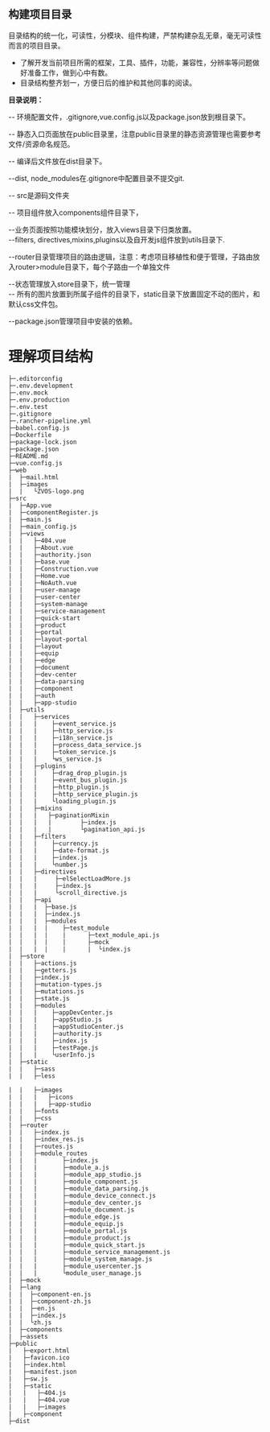 ## 构建项目目录

目录结构的统一化，可读性，分模块、组件构建，严禁构建杂乱无章，毫无可读性而言的项目目录。

* 了解开发当前项目所需的框架，工具、插件，功能，兼容性，分辨率等问题做好准备工作，做到心中有数。
* 目录结构整齐划一，方便日后的维护和其他同事的阅读。

**目录说明：**

-- 环境配置文件，.gitignore,vue.config.js以及package.json放到根目录下。

-- 静态入口页面放在public目录里，注意public目录里的静态资源管理也需要参考文件/资源命名规范。

-- 编译后文件放在dist目录下。

--dist,  node\_modules在.gitignore中配置目录不提交git.

-- src是源码文件夹

-- 项目组件放入components组件目录下，

--业务页面按照功能模块划分，放入views目录下归类放置。  
--filters, directives,mixins,plugins以及自开发js组件放到utils目录下.

--router目录管理项目的路由逻辑，注意：考虑项目移植性和便于管理，子路由放入router&gt;module目录下，每个子路由一个单独文件

--状态管理放入store目录下，统一管理  
-- 所有的图片放置到所属子组件的目录下，static目录下放置固定不动的图片，和默认css文件包。

--package.json管理项目中安装的依赖。

# 理解项目结构

```
├─.editorconfig
├─.env.development
├─.env.mock
├─.env.production
├─.env.test
├─.gitignore
├─.rancher-pipeline.yml
├─babel.config.js
├─Dockerfile
├─package-lock.json
├─package.json
├─README.md
├─vue.config.js
├─web
|  ├─mail.html
|  ├─images
|  |   └ZVOS-logo.png
├─src
|  ├─App.vue
|  ├─componentRegister.js
|  ├─main.js
|  ├─main_config.js
|  ├─views
|  |   ├─404.vue
|  |   ├─About.vue
|  |   ├─authority.json
|  |   ├─base.vue
|  |   ├─Construction.vue
|  |   ├─Home.vue
|  |   ├─NoAuth.vue
|  |   ├─user-manage
|  |   ├─user-center
|  |   ├─system-manage
|  |   ├─service-management
|  |   ├─quick-start
|  |   ├─product
|  |   ├─portal
|  |   ├─layout-portal
|  |   ├─layout
|  |   ├─equip
|  |   ├─edge
|  |   ├─document
|  |   ├─dev-center
|  |   ├─data-parsing
|  |   ├─component
|  |   ├─auth
|  |   ├─app-studio
|  ├─utils
|  |   ├─services
|  |   |    ├─event_service.js
|  |   |    ├─http_service.js
|  |   |    ├─i18n_service.js
|  |   |    ├─process_data_service.js
|  |   |    ├─token_service.js
|  |   |    └ws_service.js
|  |   ├─plugins
|  |   |    ├─drag_drop_plugin.js
|  |   |    ├─event_bus_plugin.js
|  |   |    ├─http_plugin.js
|  |   |    ├─http_service_plugin.js
|  |   |    └loading_plugin.js
|  |   ├─mixins
|  |   |   ├─paginationMixin
|  |   |   |        ├─index.js
|  |   |   |        └pagination_api.js
|  |   ├─filters
|  |   |    ├─currency.js
|  |   |    ├─date-format.js
|  |   |    ├─index.js
|  |   |    └number.js
|  |   ├─directives
|  |   |     ├─elSelectLoadMore.js
|  |   |     ├─index.js
|  |   |     └scroll_directive.js
|  |   ├─api
|  |   |  ├─base.js
|  |   |  ├─index.js
|  |   |  ├─modules
|  |   |  |    ├─test_module
|  |   |  |    |      ├─text_module_api.js
|  |   |  |    |      ├─mock
|  |   |  |    |      |  └index.js
|  ├─store
|  |   ├─actions.js
|  |   ├─getters.js
|  |   ├─index.js
|  |   ├─mutation-types.js
|  |   ├─mutations.js
|  |   ├─state.js
|  |   ├─modules
|  |   |    ├─appDevCenter.js
|  |   |    ├─appStudio.js
|  |   |    ├─appStudioCenter.js
|  |   |    ├─authority.js
|  |   |    ├─index.js
|  |   |    ├─testPage.js
|  |   |    └userInfo.js
|  ├─static
|  |   ├─sass
|  |   ├─less

|  |   ├─images
|  |   |   ├─icons
|  |   |   ├─app-studio
|  |   ├─fonts
|  |   ├─css
|  ├─router
|  |   ├─index.js
|  |   ├─index_res.js
|  |   ├─routes.js
|  |   ├─module_routes
|  |   |       ├─index.js
|  |   |       ├─module_a.js
|  |   |       ├─module_app_studio.js
|  |   |       ├─module_component.js
|  |   |       ├─module_data_parsing.js
|  |   |       ├─module_device_connect.js
|  |   |       ├─module_dev_center.js
|  |   |       ├─module_document.js
|  |   |       ├─module_edge.js
|  |   |       ├─module_equip.js
|  |   |       ├─module_portal.js
|  |   |       ├─module_product.js
|  |   |       ├─module_quick_start.js
|  |   |       ├─module_service_management.js
|  |   |       ├─module_system_manage.js
|  |   |       ├─module_usercenter.js
|  |   |       └module_user_manage.js
|  ├─mock
|  ├─lang
|  |  ├─component-en.js
|  |  ├─component-zh.js
|  |  ├─en.js
|  |  ├─index.js
|  |  └zh.js
|  ├─components
|  ├─assets
├─public
|   ├─export.html
|   ├─favicon.ico
|   ├─index.html
|   ├─manifest.json
|   ├─sw.js
|   ├─static
|   |   ├─404.js
|   |   ├─404.vue
|   |   ├─images
|   ├─component
├─dist
```



